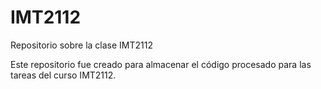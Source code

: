 # IMT2112
Repositorio sobre la clase IMT2112

Este repositorio fue creado para almacenar el código procesado para las tareas del curso IMT2112.
